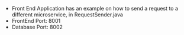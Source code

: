 - Front End Application has an example on how to send a request to a different microservice, in RequestSender.java
- FrontEnd Port: 8001
- Database Port: 8002
